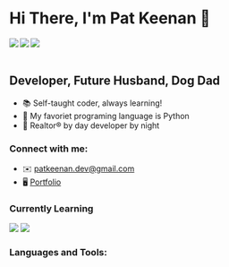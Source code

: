 # Hi There, I'm Pat Keenan 👋

<a href="https://www.twitter.com/Pat_Keenan_"><img align="left" src="https://img.shields.io/twitter/follow/Pat_Keenan_?color=%231DA1F2&label=Follow&logo=Twitter&style=for-the-badge"></a>
<a href="https://stackoverflow.com/users/14745294/pat-keenan"><img align="left" src="https://img.shields.io/badge/Stack_Overflow-FE7A16?style=for-the-badge&logo=stack-overflow&logoColor=white"></a>
<a><img align="left" src="https://img.shields.io/badge/LinkedIn-0077B5?style=for-the-badge&logo=linkedin&logoColor=white"></a>

<br />
<br />

## Developer, Future Husband, Dog Dad
- 📚 Self-taught coder, always learning!
- 🐍 My favoriet programing language is Python
- 🏡 Realtor® by day developer by night


### Connect with me:
- ✉️ patkeenan.dev@gmail.com
- 🖥️ <a href="https://www.patkeenan.dev/">Portfolio</a>

### Currently Learning
<img src="https://img.shields.io/badge/Angular-DD0031?style=for-the-badge&logo=angular&logoColor=white" />
<img src="https://img.shields.io/badge/TypeScript-007ACC?style=for-the-badge&logo=typescript&logoColor=white" />

### Languages and Tools:




[website]: https://patkeenan.dev
[twitter]: https://twitter.com/Pat_Keenan_ 




